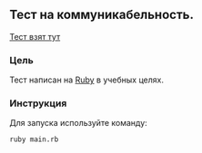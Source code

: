 ## Тест на коммуникабельность.
[Тест взят тут](http://www.syntone-spb.ru/library/article_syntone/content/4969.html)

### Цель
Тест написан на [Ruby](https://www.ruby-lang.org/en/) в учебных целях.

### Инструкция
Для запуска используйте команду:
```
ruby main.rb
```

